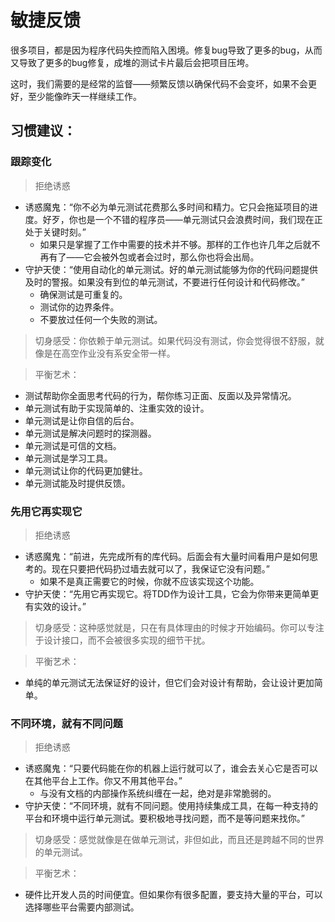 # 敏捷反馈

很多项目，都是因为程序代码失控而陷入困境。修复bug导致了更多的bug，从而又导致了更多的bug修复，成堆的测试卡片最后会把项目压垮。

这时，我们需要的是经常的监督——频繁反馈以确保代码不会变坏，如果不会更好，至少能像昨天一样继续工作。



## 习惯建议：
### 跟踪变化
> 拒绝诱惑
- 诱惑魔鬼：“你不必为单元测试花费那么多时间和精力。它只会拖延项目的进度。好歹，你也是一个不错的程序员——单元测试只会浪费时间，我们现在正处于关键时刻。” 
    - 如果只是掌握了工作中需要的技术并不够。那样的工作也许几年之后就不再有了——它会被外包或者会过时，那么你也将会出局。
- 守护天使：“使用自动化的单元测试。好的单元测试能够为你的代码问题提供及时的警报。如果没有到位的单元测试，不要进行任何设计和代码修改。”
    - 确保测试是可重复的。
    - 测试你的边界条件。
    - 不要放过任何一个失败的测试。

> 切身感受：你依赖于单元测试。如果代码没有测试，你会觉得很不舒服，就像是在高空作业没有系安全带一样。

> 平衡艺术：
- 测试帮助你全面思考代码的行为，帮你练习正面、反面以及异常情况。
- 单元测试有助于实现简单的、注重实效的设计。
- 单元测试是让你自信的后台。 
- 单元测试是解决问题时的探测器。
- 单元测试是可信的文档。
- 单元测试是学习工具。
- 单元测试让你的代码更加健壮。
- 单元测试能及时提供反馈。


### 先用它再实现它
> 拒绝诱惑
- 诱惑魔鬼：“前进，先完成所有的库代码。后面会有大量时间看用户是如何思考的。现在只要把代码扔过墙去就可以了，我保证它没有问题。” 
    - 如果不是真正需要它的时候，你就不应该实现这个功能。
- 守护天使：“先用它再实现它。将TDD作为设计工具，它会为你带来更简单更有实效的设计。”

> 切身感受：这种感觉就是，只在有具体理由的时候才开始编码。你可以专注于设计接口，而不会被很多实现的细节干扰。

> 平衡艺术：
- 单纯的单元测试无法保证好的设计，但它们会对设计有帮助，会让设计更加简单。


### 不同环境，就有不同问题 
> 拒绝诱惑
- 诱惑魔鬼：“只要代码能在你的机器上运行就可以了，谁会去关心它是否可以在其他平台上工作。你又不用其他平台。”
    - 与没有文档的内部操作系统纠缠在一起，绝对是非常脆弱的。
- 守护天使：“不同环境，就有不同问题。使用持续集成工具，在每一种支持的平台和环境中运行单元测试。要积极地寻找问题，而不是等问题来找你。”

> 切身感受：感觉就像是在做单元测试，非但如此，而且还是跨越不同的世界的单元测试。

> 平衡艺术：
- 硬件比开发人员的时间便宜。但如果你有很多配置，要支持大量的平台，可以选择哪些平台需要内部测试。



